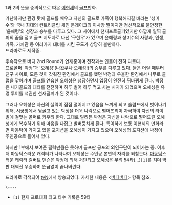 1과 2의 뜻을 중의적으로 따온 [이현세](%EC%9D%B4%ED%98%84%EC%84%B8.md)의
[골프](%EA%B3%A8%ED%94%84.md)만화.

가난하지만 환경 탓에 골프를 배우고 자신의 골프로 가족이 행복해지길 바라는 '성미수'와 국내 최대의 컨트리클럽 체인 문레이크의 이사장
딸이지만 정신적으로 불안정한 '윤해령'의 성장과 승부를 다루고 있다. 그 사이에서 천재프로골퍼였지만 아깝게 일찍 골퍼의 꿈을 접고 골프
지도자로 나선 '구현우'가 있으며 윤해령과 성미수의 사랑과, 인생, 가족, 가치관 등 여러가지 대비를 시킨 구도가 상당히 볼만하다.  
드라마로도 제작중.

후속작으로 버디 2nd Round가 연재중이며 전작과는 인물이 전혀 다르다.  
프로골퍼 '박정'과 '[오혜성](%EC%98%A4%ED%98%9C%EC%84%B1.md)'(나왔쿠나 오혜성!)의 승부를 다루고 있다.
둘은 어릴 때부터 친구 사이로, 모든 것이 갖춰진 환경에서 골프를 했던 박정과 우울한 환경에서 나무로 클럽을 깎아가며 골프를 연습한 오혜성은
성장하면서 입장이 완전히 뒤바뀌게 된다. 박정은 내기골프의 대타를 전전하며 하루 벌어 하루 먹고 사는 처지가 되었으며 오혜성은 유명 투어를
석권한 천재골퍼가 된 것이다.

그러나 오혜성은 자신의 실력이 점점 떨어지고 있음을 느끼게 되고 슬럼프에서 벗어나기 위해, 시궁창에서 뒹굴고 있는 박정을 더욱 나락으로
떨어뜨리며 자극하여 자신의 라이벌에 걸맞는 골퍼로 키우려 한다. 그대로 말려든 박정은 자신을 나락으로 떨어뜨린 오혜성에게 복수하기 위해
마음을 다잡고 발버둥치게 된다. 특이하게 보통 이현세의 만화라면 마동탁이 가지고 있을 포지션을 오혜성이 가지고 있으며 오혜성의 포지션에
박정이 주인공으로 들어서 있다.

하지만 1부에서 보여준 필력만큼은 못하며 골프판 공포의 외인구단이 되어가는 중. 이후 더 마동탁스러운 캐릭터가 나타나며 오혜성은 주인공
본연의 자리를 되찾는다. [마동탁](%EB%A7%88%EB%8F%99%ED%83%81.md)스러운 캐릭터 길버트 맨슨은 박정에 의해
처단되고 오혜성은 무려 54타(...)`[1]`를 치며 막판 대역전 우승하며 뜬금없이 끝나버린다.

드라마로 각색되어 [tvN](tvN.md)에서 방송되었다. 자세한 내용은
<[버디버디](%EB%B2%84%EB%94%94%EB%B2%84%EB%94%94.md)> 항목 참조.

`\----`

  * `[1]` 현재 프로대회 최고 타수 기록은 59타


